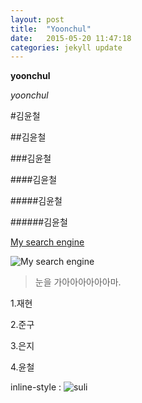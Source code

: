 ```yaml
---
layout: post
title:  "Yoonchul"
date:   2015-05-20 11:47:18
categories: jekyll update
---
```

**yoonchul**

*yoonchul*

#김윤철

##김윤철

###김윤철

####김윤철

#####김윤철

######김윤철

[My search engine](https://www.google.co.kr)


![My search engine](https://www.google.co.kr)

> 눈을 가아아아아아아마.


1.재현

2.준구

3.은지

4.윤철

inline-style :
![suli](http://tv03.search.naver.net/thm?size=120x150&quality=9&q=http://sstatic.naver.net/people/103/201307291410586501.jpg)

